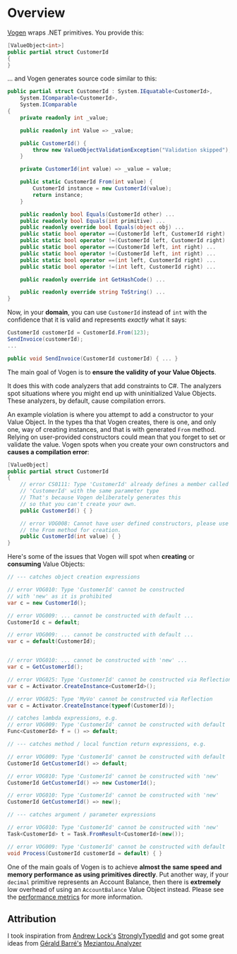 # Overview

[Vogen](https://github.com/SteveDunn/Vogen) wraps .NET primitives. You provide this:

``` c#
[ValueObject<int>]
public partial struct CustomerId 
{
}
```

... and Vogen generates source code similar to this:

```c#
public partial struct CustomerId : System.IEquatable<CustomerId>, 
    System.IComparable<CustomerId>, 
    System.IComparable 
{
    private readonly int _value;

    public readonly int Value => _value;

    public CustomerId() {
        throw new ValueObjectValidationException("Validation skipped");
    }

    private CustomerId(int value) => _value = value;

    public static CustomerId From(int value) {
        CustomerId instance = new CustomerId(value);
        return instance;
    }

    public readonly bool Equals(CustomerId other) ...
    public readonly bool Equals(int primitive) ...
    public readonly override bool Equals(object obj) ...
    public static bool operator ==(CustomerId left, CustomerId right)
    public static bool operator !=(CustomerId left, CustomerId right)
    public static bool operator ==(CustomerId left, int right) ...
    public static bool operator !=(CustomerId left, int right) ...
    public static bool operator ==(int left, CustomerId right) ...
    public static bool operator !=(int left, CustomerId right) ...

    public readonly override int GetHashCode() ...

    public readonly override string ToString() ...
}
```

Now, in your **domain**, you can use `CustomerId` instead of `int`
with the confidence that it is valid and represents _exactly_ what it says:

```c#
CustomerId customerId = CustomerId.From(123);
SendInvoice(customerId);
...

public void SendInvoice(CustomerId customerId) { ... }
```

The main goal of Vogen is to **ensure the validity of your Value Objects**.

It does this with code analyzers that add constraints to C#.
The analyzers spot situations where you might end up with uninitialized Value Objects.
These analyzers, by default, cause compilation errors.

An example violation is where you attempt to add a constructor to your Value Object.
In the types tha that Vogen creates, there is one, and only one, way of creating 
instances, and that is with generated `From` method. 
Relying on user-provided constructors could mean that you forget to set or validate the value.
Vogen spots when you create your own constructors and **causes a compilation error**:

```c#
[ValueObject]
public partial struct CustomerId 
{
    // error CS0111: Type 'CustomerId' already defines a member called 
    // 'CustomerId' with the same parameter type
    // That's because Vogen deliberately generates this 
    // so that you can't create your own.
    public CustomerId() { }

    // error VOG008: Cannot have user defined constructors, please use 
    // the From method for creation.
    public CustomerId(int value) { }
}
```

Here's some of the issues that Vogen will spot when **creating** or **consuming** Value Objects:

```c#
// --- catches object creation expressions

// error VOG010: Type 'CustomerId' cannot be constructed 
// with 'new' as it is prohibited
var c = new CustomerId(); 

// error VOG009: ... cannot be constructed with default ...
CustomerId c = default; 

// error VOG009: ... cannot be constructed with default ...
var c = default(CustomerId); 


// error VOG010: ... cannot be constructed with 'new' ...
var c = GetCustomerId(); 

// error VOG025: Type 'CustomerId' cannot be constructed via Reflection
var c = Activator.CreateInstance<CustomerId>(); 

// error VOG025: Type 'MyVo' cannot be constructed via Reflection
var c = Activator.CreateInstance(typeof(CustomerId)); 

// catches lambda expressions, e.g.
// error VOG009: Type 'CustomerId' cannot be constructed with default
Func<CustomerId> f = () => default; 

// --- catches method / local function return expressions, e.g.

// error VOG009: Type 'CustomerId' cannot be constructed with default
CustomerId GetCustomerId() => default; 

// error VOG010: Type 'CustomerId' cannot be constructed with 'new'
CustomerId GetCustomerId() => new CustomerId(); 

// error VOG010: Type 'CustomerId' cannot be constructed with 'new'
CustomerId GetCustomerId() => new();

// --- catches argument / parameter expressions

// error VOG010: Type 'CustomerId' cannot be constructed with 'new'
Task<CustomerId> t = Task.FromResult<CustomerId>(new()); 

// error VOG009: Type 'CustomerId' cannot be constructed with default
void Process(CustomerId customerId = default) { } 
```

One of the main goals of Vogen is to achieve **almost the same speed and memory performance as using
primitives directly**.
Put another way, if your `decimal` primitive represents an Account Balance, then there 
is **extremely** low overhead of using an `AccountBalance` Value Object instead. 
Please see the [performance metrics](Performance.md) for more information.

## Attribution

I took inspiration from [Andrew Lock's](https://github.com/andrewlock) [StronglyTypedId](https://github.com/andrewlock/StronglyTypedId) and got some great ideas 
from [Gérald Barré's](https://github.com/meziantou) [Meziantou.Analyzer](https://github.com/meziantou/Meziantou.Analyzer)
